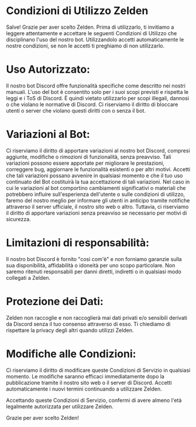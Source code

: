 # Condizioni di Utilizzo Zelden

Salve! Grazie per aver scelto Zelden. Prima di utilizzarlo, ti invitiamo a leggere attentamente e accettare le seguenti Condizioni di Utilizzo che disciplinano l'uso del nostro bot. Utilizzandolo accetti automaticamente le nostre condizioni, se non le accetti ti preghiamo di non utilizzarlo.

# **Uso Autorizzato**: 
Il nostro bot Discord offre funzionalità specifiche come descritto nei nostri manuali. L'uso del bot è consentito solo per i suoi scopi previsti e rispetta le leggi e i ToS di Discord. È quindi vietato utilizzarlo per scopi illegali, dannosi o che violano le normative di Discord. Ci riserviamo il diritto di bloccare utenti o server che violano questi diritti con o senza il bot.

# **Variazioni al Bot**:
Ci riserviamo il diritto di apportare variazioni al nostro bot Discord, compresi aggiunte, modifiche o rimozioni di funzionalità, senza preavviso. Tali variazioni possono essere apportate per migliorare le prestazioni, correggere bug, aggiornare le funzionalità esistenti o per altri motivi. Accetti che tali variazioni possano avvenire in qualsiasi momento e che il tuo uso continuato del Bot costituirà la tua accettazione di tali variazioni. Nel caso in cui le variazioni al bot comportino cambiamenti significativi o materiali che potrebbero influire sull'esperienza dell'utente o sulle condizioni di utilizzo, faremo del nostro meglio per informare gli utenti in anticipo tramite notifiche attraverso il server ufficiale, il nostro sito web o altro. Tuttavia, ci riserviamo il diritto di apportare variazioni senza preavviso se necessario per motivi di sicurezza.

# **Limitazioni di responsabilità**:
Il nostro bot Discord è fornito "così com'è" e non forniamo garanzie sulla sua disponibilità, affidabilità o idoneità per uno scopo particolare. Non saremo ritenuti responsabili per danni diretti, indiretti o in qualsiasi modo collegati a Zelden.

# **Protezione dei Dati**: 
Zelden non raccoglie e non raccoglierà mai dati privati e/o sensibili derivati da Discord senza il tuo consenso attraverso di esso. Ti chiediamo di rispettare la privacy degli altri quando utilizzi Zelden.

# **Modifiche alle Condizioni**: 
Ci riserviamo il diritto di modificare queste Condizioni di Servizio in qualsiasi momento. Le modifiche saranno efficaci immediatamente dopo la pubblicazione tramite il nostro sito web o il server di Discord. Accetti automaticamente i nuovi termini continuando a utilizzare Zelden.

Accettando queste Condizioni di Servizio, confermi di avere almeno l'età legalmente autorizzata per utilizzare Zelden.

Grazie per aver scelto Zelden!
